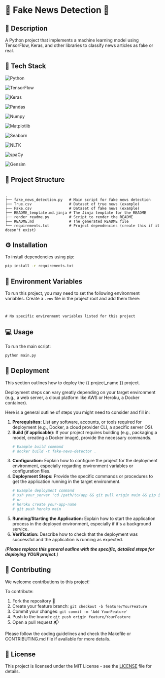 # 🌟 Fake News Detection 🌟

## 📝 Description
A Python project that implements a machine learning model using TensorFlow, Keras, and other libraries to classify news articles as fake or real.


## 🚀 Tech Stack

![Python](https://img.shields.io/badge/Python-3670A0?style=for-the-badge&logo=python&logoColor=ffdd54) 

![TensorFlow](https://img.shields.io/badge/TensorFlow-FF6F00?style=for-the-badge&logo=tensorflow&logoColor=white) 

![Keras](https://img.shields.io/badge/Keras-D00000?style=for-the-badge&logo=keras&logoColor=white) 

![Pandas](https://img.shields.io/badge/Pandas-2B2B2B?style=for-the-badge&logo=pandas&logoColor=white) 

![Numpy](https://img.shields.io/badge/Numpy-013243?style=for-the-badge&logo=numpy&logoColor=white) 

![Matplotlib](https://img.shields.io/badge/Matplotlib-EE0000?style=for-the-badge&logo=matplotlib&logoColor=white) 

![Seaborn](https://img.shields.io/badge/Seaborn-377EB8?style=for-the-badge&logo=seaborn&logoColor=white) 

![NLTK](https://img.shields.io/badge/NLTK-399868?style=for-the-badge&logo=nltk&logoColor=white) 

![spaCy](https://img.shields.io/badge/spaCy-09A3DA?style=for-the-badge&logo=spacy&logoColor=white) 

![Gensim](https://img.shields.io/badge/Gensim-F05033?style=for-the-badge&logo=gensim&logoColor=white)




## 📂 Project Structure
```

.
├── fake_news_detection.py   # Main script for fake news detection
├── True.csv                 # Dataset of true news (example)
├── Fake.csv                 # Dataset of fake news (example)
├── README_template.md.jinja # The Jinja template for the README
├── render_readme.py         # Script to render the README
├── README.md                # The generated README file
└── requirements.txt         # Project dependencies (create this if it doesn't exist)

```


## ⚙️ Installation


To install dependencies using pip:

```bash
pip install -r requirements.txt
```




## 🔐 Environment Variables

To run this project, you may need to set the following environment variables. Create a `.env` file in the project root and add them there:

```


# No specific environment variables listed for this project

```

## 💻 Usage


To run the main script:

```bash
python main.py
```





## 🚀 Deployment


This section outlines how to deploy the {{ project_name }} project.

Deployment steps can vary greatly depending on your target environment (e.g., a web server, a cloud platform like AWS or Heroku, a Docker container).

Here is a general outline of steps you might need to consider and fill in:

1.  **Prerequisites:** List any software, accounts, or tools required for deployment (e.g., Docker, a cloud provider CLI, a specific server OS).
2.  **Build (if applicable):** If your project requires building (e.g., packaging a model, creating a Docker image), provide the necessary commands.
    ```bash
    # Example build command
    # docker build -t fake-news-detector .
    ```
3.  **Configuration:** Explain how to configure the project for the deployment environment, especially regarding environment variables or configuration files.
4.  **Deployment Steps:** Provide the specific commands or procedures to get the application running in the target environment.
    ```bash
    # Example deployment command
    # ssh your_server 'cd /path/to/app && git pull origin main && pip install -r requirements.txt && python fake_news_detection.py'
    # or
    # heroku create your-app-name
    # git push heroku main
    ```
5.  **Running/Starting the Application:** Explain how to start the application process in the deployed environment, especially if it's a background service.
6.  **Verification:** Describe how to check that the deployment was successful and the application is running as expected.

*(**Please replace this general outline with the specific, detailed steps for deploying YOUR project.**)*





## 🤝 Contributing

We welcome contributions to this project!

To contribute:

1. Fork the repository 🍴
2. Create your feature branch: `git checkout -b feature/YourFeature`
3. Commit your changes: `git commit -m 'Add YourFeature'`
4. Push to the branch: `git push origin feature/YourFeature`
5. Open a pull request 📬

Please follow the coding guidelines and check the Makefile or CONTRIBUTING.md file if available for more details.

## 📄 License

This project is licensed under the MIT License - see the [LICENSE](LICENSE) file for details.
